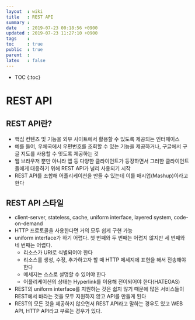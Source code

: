 ```yaml
---
layout  : wiki
title   : REST API
summary : 
date    : 2019-07-23 00:18:56 +0900
updated : 2019-07-23 11:27:10 +0900
tags    : 
toc     : true
public  : true
parent  : 
latex   : false
---
```

* TOC
{:toc}

# REST API

## REST API란?

* 핵심 컨텐츠 및 기능을 외부 사이트에서 활용할 수 있도록 제공되는 인터페이스
* 예를 들어, 우체국에서 우편번호를 조회할 수 있는 기능을 제공하거나, 구글에서 구글 지도를 사용할 수 잇도록 제공하는 것
* 웹 브라우저 뿐만 아니라 앱 등 다양한 클라이언트가 등장하면서 그러한 클라이언트들에게 대응하기 위해 REST API가 널리 사용되기 시작
* REST API를 조합해 어플리케이션을 만들 수 있는데 이를 매시업(Mashup)이라고 한다

## REST API 스타일

* client-server, stateless, cache, uniform interface, layered system, code-on-demand
* HTTP 프로토콜을 사용한다면 거의 모두 쉽게 구현 가능
* uniform interface가 하기 어렵다. 첫 번째와 두 번째는 어렵지 않지만 세 번째와 네 번째는 어렵다.
    * 리소스가 URI로 식별되어야 한다
    * 리소스를 생성, 수정, 추가하고자 할 때 HTTP 메세지에 표현을 해서 전송해야 한다
    * 메세지는 스스로 설명할 수 있어야 한다
    * 어플리케이션의 상태는 Hyperlink를 이용해 전이되어야 한다(HATEOAS)
* REST의 uniform interface를 지원하는 것은 쉽지 않기 때문에 많은 서비스들이 REST에서 바라는 것을 모두 지원하지 않고 API를 만들게 된다
* REST의 모든 것을 제공하지 않으면서 REST API라고 말하는 경우도 있고 WEB API, HTTP API라고 부르는 경우가 있다.

